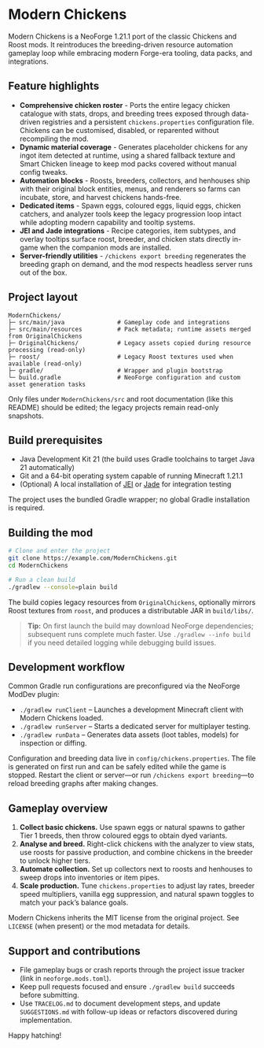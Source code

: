 # Modern Chickens

Modern Chickens is a NeoForge 1.21.1 port of the classic Chickens and Roost mods. It reintroduces the breeding-driven resource automation gameplay loop while embracing modern Forge-era tooling, data packs, and integrations.

## Feature highlights

- **Comprehensive chicken roster** - Ports the entire legacy chicken catalogue with stats, drops, and breeding trees exposed through data-driven registries and a persistent `chickens.properties` configuration file. Chickens can be customised, disabled, or reparented without recompiling the mod.
- **Dynamic material coverage** - Generates placeholder chickens for any ingot item detected at runtime, using a shared fallback texture and Smart Chicken lineage to keep mod packs covered without manual config tweaks.
- **Automation blocks** - Roosts, breeders, collectors, and henhouses ship with their original block entities, menus, and renderers so farms can incubate, store, and harvest chickens hands-free.
- **Dedicated items** - Spawn eggs, coloured eggs, liquid eggs, chicken catchers, and analyzer tools keep the legacy progression loop intact while adopting modern capability and tooltip systems.
- **JEI and Jade integrations** - Recipe categories, item subtypes, and overlay tooltips surface roost, breeder, and chicken stats directly in-game when the companion mods are installed.
- **Server-friendly utilities** - `/chickens export breeding` regenerates the breeding graph on demand, and the mod respects headless server runs out of the box.

## Project layout

```
ModernChickens/
├─ src/main/java               # Gameplay code and integrations
├─ src/main/resources          # Pack metadata; runtime assets merged from OriginalChickens
├─ OriginalChickens/           # Legacy assets copied during resource processing (read-only)
├─ roost/                      # Legacy Roost textures used when available (read-only)
├─ gradle/                     # Wrapper and plugin bootstrap
└─ build.gradle                # NeoForge configuration and custom asset generation tasks
```

Only files under `ModernChickens/src` and root documentation (like this README) should be edited; the legacy projects remain read-only snapshots.

## Build prerequisites

- Java Development Kit 21 (the build uses Gradle toolchains to target Java 21 automatically)
- Git and a 64-bit operating system capable of running Minecraft 1.21.1
- (Optional) A local installation of [JEI](https://www.curseforge.com/minecraft/mc-mods/jei) or [Jade](https://www.curseforge.com/minecraft/mc-mods/jade) for integration testing

The project uses the bundled Gradle wrapper; no global Gradle installation is required.

## Building the mod

```bash
# Clone and enter the project
git clone https://example.com/ModernChickens.git
cd ModernChickens

# Run a clean build
./gradlew --console=plain build
```

The build copies legacy resources from `OriginalChickens`, optionally mirrors Roost textures from `roost`, and produces a distributable JAR in `build/libs/`.

> **Tip:** On first launch the build may download NeoForge dependencies; subsequent runs complete much faster. Use `./gradlew --info build` if you need detailed logging while debugging build issues.

## Development workflow

Common Gradle run configurations are preconfigured via the NeoForge ModDev plugin:

- `./gradlew runClient` – Launches a development Minecraft client with Modern Chickens loaded.
- `./gradlew runServer` – Starts a dedicated server for multiplayer testing.
- `./gradlew runData` – Generates data assets (loot tables, models) for inspection or diffing.

Configuration and breeding data live in `config/chickens.properties`. The file is generated on first run and can be safely edited while the game is stopped. Restart the client or server—or run `/chickens export breeding`—to reload breeding graphs after making changes.

## Gameplay overview

1. **Collect basic chickens.** Use spawn eggs or natural spawns to gather Tier 1 breeds, then throw coloured eggs to obtain dyed variants.
2. **Analyse and breed.** Right-click chickens with the analyzer to view stats, use roosts for passive production, and combine chickens in the breeder to unlock higher tiers.
3. **Automate collection.** Set up collectors next to roosts and henhouses to sweep drops into inventories or item pipes.
4. **Scale production.** Tune `chickens.properties` to adjust lay rates, breeder speed multipliers, vanilla egg suppression, and natural spawn toggles to match your pack’s balance goals.

Modern Chickens inherits the MIT license from the original project. See `LICENSE` (when present) or the mod metadata for details.

## Support and contributions

- File gameplay bugs or crash reports through the project issue tracker (link in `neoforge.mods.toml`).
- Keep pull requests focused and ensure `./gradlew build` succeeds before submitting.
- Use `TRACELOG.md` to document development steps, and update `SUGGESTIONS.md` with follow-up ideas or refactors discovered during implementation.

Happy hatching!
